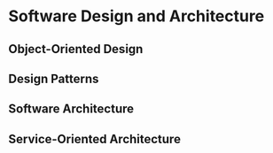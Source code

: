 # Software Design and Architecture

## Object-Oriented Design

## Design Patterns

## Software Architecture

## Service-Oriented Architecture
